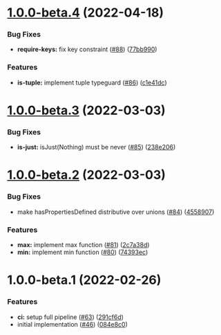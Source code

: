 # [1.0.0-beta.4](https://github.com/zefiros-software/axioms/compare/v1.0.0-beta.3...v1.0.0-beta.4) (2022-04-18)


### Bug Fixes

* **require-keys:** fix key constraint ([#88](https://github.com/zefiros-software/axioms/issues/88)) ([77bb990](https://github.com/zefiros-software/axioms/commit/77bb99056f80abbe11f6ba29d89a93da14492376))


### Features

* **is-tuple:** implement tuple typeguard ([#86](https://github.com/zefiros-software/axioms/issues/86)) ([c1e41dc](https://github.com/zefiros-software/axioms/commit/c1e41dc1ff4e2f4c18b2c630eb06431f6a87d91e))

# [1.0.0-beta.3](https://github.com/Zefiros-Software/axioms/compare/v1.0.0-beta.2...v1.0.0-beta.3) (2022-03-03)


### Bug Fixes

* **is-just:** isJust(Nothing) must be never ([#85](https://github.com/Zefiros-Software/axioms/issues/85)) ([238e206](https://github.com/Zefiros-Software/axioms/commit/238e2065cca6424309fdd411fa756ccabbe50ac4))

# [1.0.0-beta.2](https://github.com/Zefiros-Software/axioms/compare/v1.0.0-beta.1...v1.0.0-beta.2) (2022-03-03)


### Bug Fixes

* make hasPropertiesDefined distributive over unions ([#84](https://github.com/Zefiros-Software/axioms/issues/84)) ([4558907](https://github.com/Zefiros-Software/axioms/commit/455890731af1f27f6978fa5fe1934c0cc4309b11))


### Features

* **max:** implement max function ([#81](https://github.com/Zefiros-Software/axioms/issues/81)) ([2c7a38d](https://github.com/Zefiros-Software/axioms/commit/2c7a38df579a9a87d9b8545dfb881e990e1230ca))
* **min:** implement min function ([#80](https://github.com/Zefiros-Software/axioms/issues/80)) ([74393ec](https://github.com/Zefiros-Software/axioms/commit/74393ecc02a2bc313d0232d2477124f13846c869))

# 1.0.0-beta.1 (2022-02-26)


### Features

* **ci:** setup full pipeline ([#63](https://github.com/Zefiros-Software/axioms/issues/63)) ([291cf6d](https://github.com/Zefiros-Software/axioms/commit/291cf6d6841d18cdf07ef235ca5d8e80b58c4a97))
* initial implementation ([#46](https://github.com/Zefiros-Software/axioms/issues/46)) ([084e8c0](https://github.com/Zefiros-Software/axioms/commit/084e8c06085b261a891ed73bb8bdcd5ed929e0bd))

